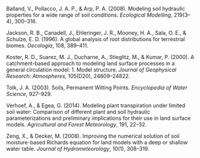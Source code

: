 Balland, V., Pollacco, J. A. P., & Arp, P. A. (2008). Modeling soil
  hydraulic properties for a wide range of soil conditions.
  *Ecological Modelling*, 219(3–4), 300–316.

Jackson, R. B., Canadell, J., Ehleringer, J. R., Mooney, H. A., Sala,
  O. E., & Schulze, E. D. (1996). A global analysis of root distributions
  for terrestrial biomes. *Oecologia*, 108, 389–411.

Koster, R. D., Suarez, M. J., Ducharne, A., Stieglitz, M., & Kumar, P.
  (2000). A catchment-based approach to modeling land surface processes
  in a general circulation model: 1. Model structure.
  *Journal of Geophysical Research: Atmospheres,* 105(D20), 24809–24822.

Tolk, J. A. (2003). Soils, Permanent Wilting Points.
  *Encyclopedia of Water Science*, 927–929.

Verhoef, A., & Egea, G. (2014). Modeling plant transpiration under limited
  soil water: Comparison of different plant and soil hydraulic
  parameterizations and preliminary implications for their use in land
  surface models. *Agricultural and Forest Meteorology*, 191, 22–32.

Zeng, X., & Decker, M. (2008). Improving the numerical solution of soil
  moisture-based Richards equation for land models with a deep or shallow
  water table. *Journal of Hydrometeorology*, 10(1), 308–319.
